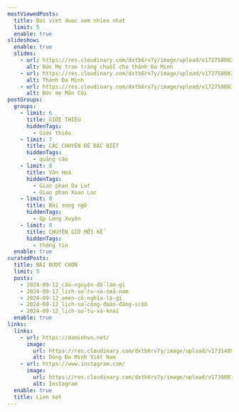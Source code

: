 ```yaml
---
mostViewedPosts:
  title: Bai viet duoc xem nhieu nhat
  limit: 5
  enable: true
slideshow:
  enable: true
  slides:
    - url: https://res.cloudinary.com/dxtb6rv7y/image/upload/v1727580020/1_gpnw8u.jpg
      alt: Đức Mẹ trao tràng chuỗi cho thánh Đa Minh
    - url: https://res.cloudinary.com/dxtb6rv7y/image/upload/v1727580021/3_xzemsj.jpg
      alt: Thánh Đa Minh
    - url: https://res.cloudinary.com/dxtb6rv7y/image/upload/v1727580021/2_e3zneb.jpg
      alt: Đức mẹ Mân Côi
postGroups:
  groups:
    - limit: 6
      title: GIỚI THIỆU
      hiddenTags:
        - Giới thiệu
    - limit: 7
      title: CÁC CHUYÊN ĐỀ ĐẶC BIỆT
      hiddenTags:
        - quảng cáo
    - limit: 8
      title: Văn Hoá
      hiddenTags:
        - Giao phan Da Lat
        - Giao phan Xuan Loc
    - limit: 8
      title: Bài song ngữ
      hiddenTags:
        - Gp Long Xuyên
    - limit: 8
      title: CHUYỆN GIỜ MỚI KỂ
      hiddenTags:
        - thông tin
  enable: true
curatedPosts:
  title: BÀI ĐƯỢC CHỌN
  limit: 5
  posts:
    - 2024-09-12_cầu-nguyện-để-làm-gì
    - 2024-09-12_lich-sử-tu-xá-cửa-nam
    - 2024-09-12_amen-có-nghĩa-là-gì
    - 2024-09-12_lịch-sử-cộng-đoàn-đăng-srỗn
    - 2024-09-12_lịch-sử-tu-xá-knai
  enable: true
links:
  links:
    - url: https://daminhvn.net/
      image:
        url: https://res.cloudinary.com/dxtb6rv7y/image/upload/v1731488022/daminhvn.net_dprfdf.png
        alt: Dòng Đa Minh Việt Nam
    - url: https://www.instagram.com/
      image:
        url: https://res.cloudinary.com/dxtb6rv7y/image/upload/v1730087565/giao_duc_jev57s.jpg
        alt: Instagram
  enable: true
  title: Lien ket
---
```

